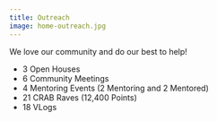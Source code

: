 ```yaml
---
title: Outreach
image: home-outreach.jpg
---
```


We love our community and do our best to help!<br>
* 3 Open Houses
* 6 Community Meetings
* 4 Mentoring Events (2 Mentoring and 2 Mentored)
* 21 CRAB Raves (12,400 Points)
* 18 VLogs